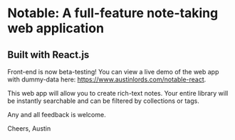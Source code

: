 # Notable: A full-feature note-taking web application

## Built with React.js

Front-end is now beta-testing! You can view a live demo of the web app with dummy-data here: https://www.austinlords.com/notable-react. 

This web app will allow you to create rich-text notes. Your entire library will be instantly searchable and can be filtered by collections or tags.

Any and all feedback is welcome.

Cheers,
Austin
